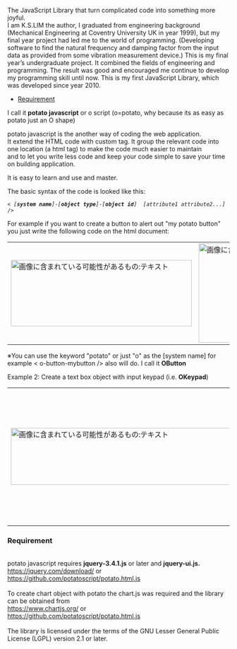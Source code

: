 The JavaScript Library that turn complicated code into something more joyful.<br>
I am K.S.LIM the author, 
I graduated from engineering background (Mechanical Engineering at Coventry University UK in year 1999), but my final year project had led me to the world of programming. (Developing software to find the natural frequency and damping factor from the input data as provided from some vibration measurement device.) This is my final year’s undergraduate project. It combined the fields of engineering and programming. 
The result was good and encouraged me continue to develop my programming skill until now.
This is my first JavaScript Library, which was developed since year 2010. 

- [Requirement](#Requirement)

I call it <b>potato javascript</b> or o script (o=potato, why because its as easy as potato just an O shape)

<P>potato javascript is the another way of coding the web application.<br> 
It extend the HTML code with custom tag.
It group the relevant code into one location (a html tag) to make the code much easier to maintain<br> 
and to let you write less code and keep your code simple to save your time on building application.</P>
<P>It is easy to learn and use and master.<br>

</P>
<P>The basic syntax of the code is looked like this:</P>
<PRE><CODE>< <I>[<b>system name</b>]</I>-<I>[<b>object type</b>]</I>-<I>[<b>object id</b>]</I>  <I>[attribute1 attribute2...]</I> /></CODE></PRE>
<P>
For example if you want to create a button to alert out "my potato button" you just write the following code on the html document:
</P>
<table>
<tr>
<td>
<img class="spotlight" aria-busy="true" style="width: 410px; height: 150px;" alt="画像に含まれている可能性があるもの:テキスト" src="https://scontent-nrt1-1.xx.fbcdn.net/v/t1.0-9/71591520_124497165617261_1047000953888178176_n.jpg?_nc_cat=104&amp;_nc_oc=AQn7w2r-zzmlIwQXzzbs2wvVWiVOFKoqtC210VwBhVNVh5BbrfqeXU4W4Aq7JBJtQrA&amp;_nc_ht=scontent-nrt1-1.xx&amp;oh=bc9aae2025d007a41de82132d83c5777&amp;oe=5E261576">
</td>
<td>
<img class="spotlight" aria-busy="false" style="width: 395px; height: 225px;" alt="画像に含まれている可能性があるもの:テキスト" src="https://scontent-nrt1-1.xx.fbcdn.net/v/t1.0-9/71139525_124500512283593_1397722601685516288_n.jpg?_nc_cat=102&amp;_nc_oc=AQkLYV5qOHXLC49FY8OEpSPevyZs_ZHXBnZV7HCrDS7NYrZ1r8mR6FyH5KcTIGJkT38&amp;_nc_ht=scontent-nrt1-1.xx&amp;oh=99840f8ed6c2d1643ea0d7ba1eafbbb3&amp;oe=5E2E1FB5">
</td>
</tr>
</table>
<p>※You can use the keyword "potato" or just "o" as the [system name] for example < o-button-mybutton /> also will do.
I call it <b>OButton</b></p> 
<p>Example 2: Create a text box object with input keypad (i.e. <b>OKeypad</b>)
<table>
<tr>
<td><img class="spotlight" aria-busy="true" style="width: 510px; height: 129px;" alt="画像に含まれている可能性があるもの:テキスト" src="https://scontent-nrt1-1.xx.fbcdn.net/v/t1.0-9/71716437_124587948941516_4927621055352143872_n.jpg?_nc_cat=100&amp;_nc_oc=AQndzHs7GmhQSZsug_7OMooS9MHYfohtNcmT8ea7wkHeJQjHEt38tOkgXd_G7xdhAEg&amp;_nc_ht=scontent-nrt1-1.xx&amp;oh=cd558a350efe9bd5b6d76e8a2a2dc9ec&amp;oe=5E39201C">
</td>
<td><img class="spotlight" aria-busy="false" style="width: 446px; height: 305px;" alt="写真の説明はありません。" src="https://scontent-nrt1-1.xx.fbcdn.net/v/t1.0-9/71469046_124596202274024_5668077961257943040_n.jpg?_nc_cat=111&amp;_nc_oc=AQniwZwhrAj0wYCRGCYwtxiiyuqdGTbxioT9ZbBfLcCnjuSif0tfJ56Oz5uLbVGgDmA&amp;_nc_ht=scontent-nrt1-1.xx&amp;oh=c2ff5ff21aec81dc0185f92772a96586&amp;oe=5E3CD2F0">
</td>
</tr>
</table>

### Requirement
<br>
potato javascript requires <b>jquery-3.4.1.js</b> or later and <b>jquery-ui.js.</b><br>
<a target="_blank" href="https://jquery.com/download/">https://jquery.com/download/</a> or <br> 
<a target="_blank" href="https://github.com/potatoscript/potato.html.js">https://github.com/potatoscript/potato.html.js</a>
<br><br>
To create chart object with potato the chart.js was required and the library can be obtained from <br>
<a target="_blank" href="https://www.chartjs.org/">https://www.chartjs.org/</a> or<br> 
<a target="_blank" href="https://github.com/potatoscript/potato.html.js">https://github.com/potatoscript/potato.html.js</a>
<br><br>
The library is licensed under the terms of the GNU Lesser General Public License (LGPL) version 2.1 or later.
